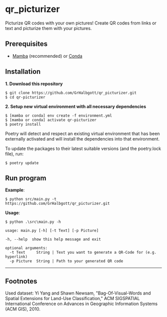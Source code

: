 # qr_picturizer

Picturize QR codes with your own pictures!
Create QR codes from links or text and picturize them with your pictures.

## Prerequisites

- [Mamba](https://mamba.readthedocs.io/en/latest/index.html) (recommended) or [Conda](https://docs.conda.io/en/latest/)

## Installation

**1. Download this repository**

```console
$ git clone https://github.com/GrHalbgott/qr_picturizer.git
$ cd qr-picturizer
```

**2. Setup new virtual environment with all necessary dependencies**

```console
$ [mamba or conda] env create -f environment.yml
$ [mamba or conda] activate qr-picturizer
$ poetry install
```
Poetry will detect and respect an existing virtual environment that has been externally activated and will install the dependencies into that environment.

To update the packages to their latest suitable versions (and the poetry.lock file), run:
```console
$ poetry update
```

## Run program

**Example**:
```console
$ python src/main.py -t https://github.com/GrHalbgott/qr_picturizer.git
```
**Usage**:
```console
$ python .\src\main.py -h

usage: main.py [-h] [-t Text] [-p Picture]

-h, --help  show this help message and exit

optional arguments:
  -t Text     String | Text you want to generate a QR-Code for (e.g. hyperlink)
  -p Picture  String | Path to your generated QR code
```

---

## Footnotes

Used dataset: Yi Yang and Shawn Newsam, "Bag-Of-Visual-Words and Spatial Extensions for Land-Use Classification," ACM SIGSPATIAL International Conference on Advances in Geographic Information Systems (ACM GIS), 2010.
